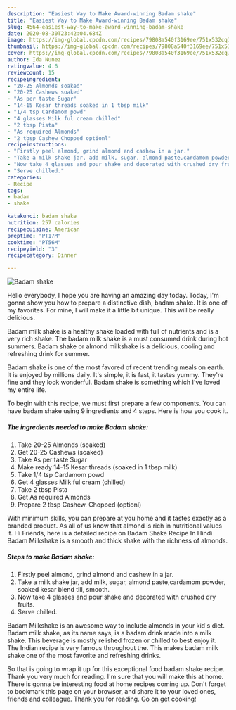 ```yaml
---
description: "Easiest Way to Make Award-winning Badam shake"
title: "Easiest Way to Make Award-winning Badam shake"
slug: 4564-easiest-way-to-make-award-winning-badam-shake
date: 2020-08-30T23:42:04.684Z
image: https://img-global.cpcdn.com/recipes/79808a540f3169ee/751x532cq70/badam-shake-recipe-main-photo.jpg
thumbnail: https://img-global.cpcdn.com/recipes/79808a540f3169ee/751x532cq70/badam-shake-recipe-main-photo.jpg
cover: https://img-global.cpcdn.com/recipes/79808a540f3169ee/751x532cq70/badam-shake-recipe-main-photo.jpg
author: Ida Nunez
ratingvalue: 4.6
reviewcount: 15
recipeingredient:
- "20-25 Almonds soaked"
- "20-25 Cashews soaked"
- "As per taste Sugar"
- "14-15 Kesar threads soaked in 1 tbsp milk"
- "1/4 tsp Cardamom powd"
- "4 glasses Milk ful cream chilled"
- "2 tbsp Pista"
- "As required Almonds"
- "2 tbsp Cashew Chopped optionl"
recipeinstructions:
- "Firstly peel almond, grind almond and cashew in a jar."
- "Take a milk shake jar, add milk, sugar, almond paste,cardamom powder, soaked kesar blend till, smooth."
- "Now take 4 glasses and pour shake and decorated with crushed dry fruits."
- "Serve chilled."
categories:
- Recipe
tags:
- badam
- shake

katakunci: badam shake 
nutrition: 257 calories
recipecuisine: American
preptime: "PT17M"
cooktime: "PT56M"
recipeyield: "3"
recipecategory: Dinner

---
```



![Badam shake](https://img-global.cpcdn.com/recipes/79808a540f3169ee/751x532cq70/badam-shake-recipe-main-photo.jpg)

Hello everybody, I hope you are having an amazing day today. Today, I'm gonna show you how to prepare a distinctive dish, badam shake. It is one of my favorites. For mine, I will make it a little bit unique. This will be really delicious.

Badam milk shake is a healthy shake loaded with full of nutrients and is a very rich shake. The badam milk shake is a must consumed drink during hot summers. Badam shake or almond milkshake is a delicious, cooling and refreshing drink for summer.

Badam shake is one of the most favored of recent trending meals on earth. It is enjoyed by millions daily. It's simple, it is fast, it tastes yummy. They're fine and they look wonderful. Badam shake is something which I've loved my entire life.


To begin with this recipe, we must first prepare a few components. You can have badam shake using 9 ingredients and 4 steps. Here is how you cook it.

<!--inarticleads1-->

##### The ingredients needed to make Badam shake:

1. Take 20-25 Almonds (soaked)
1. Get 20-25 Cashews (soaked)
1. Take As per taste Sugar
1. Make ready 14-15 Kesar threads (soaked in 1 tbsp milk)
1. Take 1/4 tsp Cardamom powd
1. Get 4 glasses Milk ful cream (chilled)
1. Take 2 tbsp Pista
1. Get As required Almonds
1. Prepare 2 tbsp Cashew. Chopped (optionl)


With minimum skills, you can prepare at you home and it tastes exactly as a branded product. As all of us know that almond is rich in nutritional values it. Hi Friends, here is a detailed recipe on Badam Shake Recipe In Hindi Badam Milkshake is a smooth and thick shake with the richness of almonds. 

<!--inarticleads2-->

##### Steps to make Badam shake:

1. Firstly peel almond, grind almond and cashew in a jar.
1. Take a milk shake jar, add milk, sugar, almond paste,cardamom powder, soaked kesar blend till, smooth.
1. Now take 4 glasses and pour shake and decorated with crushed dry fruits.
1. Serve chilled.


Badam Milkshake is an awesome way to include almonds in your kid&#39;s diet. Badam milk shake, as its name says, is a badam drink made into a milk shake. This beverage is mostly relished frozen or chilled to best enjoy it. The Indian recipe is very famous throughout the. This makes badam milk shake one of the most favorite and refreshing drinks. 

So that is going to wrap it up for this exceptional food badam shake recipe. Thank you very much for reading. I'm sure that you will make this at home. There is gonna be interesting food at home recipes coming up. Don't forget to bookmark this page on your browser, and share it to your loved ones, friends and colleague. Thank you for reading. Go on get cooking!
